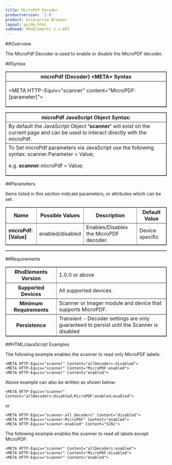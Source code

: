 ```yaml
---
title: MicroPdf Decoder
productversion: '2.0'
product: Enterprise Browser
layout: guide.html
subhead: RhoElements 2.x API
---
```


##Overview

The MicroPdf Decoder is used to enable or disable the MicroPDF decoder.

##Syntax

<table class="facelift" style="width:100%" border="1" padding="5px"> <tr><th class="tableHeading">microPdf (Decoder) &lt;META&gt; Syntax
</th></tr><tr><td class="clsSyntaxCells clsOddRow"><p>&lt;META HTTP-Equiv="scanner" content="MicroPDF:[parameter]"&gt;</p></td></tr></table>
<table class="facelift" style="width:100%" border="1" padding="5px"> <tr><th class="tableHeading">microPdf JavaScript Object Syntax:</th></tr><tr><td class="clsSyntaxCells clsOddRow">
By default the JavaScript Object <b>'scanner'</b> will exist on the current page and can be used to interact directly with the microPdf.
</td></tr><tr><td class="clsSyntaxCells clsEvenRow">
To Set microPdf parameters via JavaScript use the following syntax: scanner.Parameter = Value;
<P />e.g. <b>scanner</b>.microPdf = Value;
</td></tr></table>

##Parameters


Items listed in this section indicate parameters, or attributes which can be set.
<table class="facelift" style="width:100%" border="1" padding="5px"> <col width="20%" /><col width="20%" /><col width="38%" /><col width="22%" /><tr><th class="tableHeading">Name</th><th class="tableHeading">Possible Values</th><th class="tableHeading">Description</th><th class="tableHeading">Default Value</th></tr><tr><td class="clsSyntaxCells clsOddRow"><b>microPdf:[Value]
</b></td><td class="clsSyntaxCells clsOddRow">enabled/disabled</td><td class="clsSyntaxCells clsOddRow">Enables/Disables the MicroPDF decoder.</td><td class="clsSyntaxCells clsOddRow">Device specific</td></tr></table>
<table class="facelift" style="width:100%" border="1" padding="5px"> <col width="78%" /><col width="8%" /><col width="1%" /><col width="5%" /><col width="1%" /><col width="5%" /><col width="2%" /></table>





##Requirements

<table class="facelift" style="width:100%" border="1" padding="5px"> <tr><th class="tableHeading">RhoElements Version</th><td class="clsSyntaxCell clsEvenRow">1.0.0 or above
</td></tr><tr><th class="tableHeading">Supported Devices</th><td class="clsSyntaxCell clsOddRow">All supported devices.</td></tr><tr><th class="tableHeading">Minimum Requirements</th><td class="clsSyntaxCell clsOddRow">Scanner or Imager module and device that supports MicroPDF.</td></tr><tr><th class="tableHeading">Persistence</th><td class="clsSyntaxCell clsEvenRow">Transient - Decoder settings are only guaranteed to persist until the Scanner is disabled</td></tr></table>


##HTML/JavaScript Examples

The following example enables the scanner to read only MicroPDF labels:

	<META HTTP-Equiv="scanner" Content="allDecoders:disabled">
	<META HTTP-Equiv="scanner" Content="MicroPDF:enabled">
	<META HTTP-Equiv="scanner" Content="enabled">
	
Above example can also be written as shown below:

	<META HTTP-Equiv="scanner" Content="allDecoders:disabled;MicroPDF:enabled;enabled">
	
or

	<META HTTP-Equiv="scanner-all_decoders" Content="disabled">
	<META HTTP-Equiv="scanner-MicroPDF" Content="enabled">
	<META HTTP-Equiv="scanner-enabled" Content="SCN1">
	
The following example enables the scanner to read all labels except MicroPDF:

	<META HTTP-Equiv="scanner" Content="allDecoders:enabled">
	<META HTTP-Equiv="scanner" Content="MicroPDF:disabled">
	<META HTTP-Equiv="scanner" Content="enabled">
	





